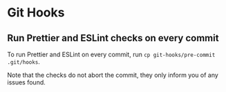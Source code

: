 # Git Hooks

## Run Prettier and ESLint checks on every commit

To run Prettier and ESLint on every commit, run `cp git-hooks/pre-commit .git/hooks`.

Note that the checks do not abort the commit, they only inform you of any issues found.

